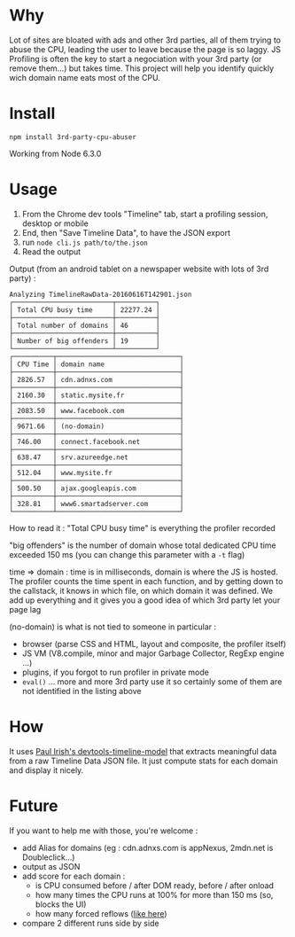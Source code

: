Why
====

Lot of sites are bloated with ads and other 3rd parties, all of them trying to abuse the CPU, leading the user to leave because the page is so laggy. JS Profiling is often the key to start a negociation with your 3rd party (or remove them…) but takes time. This project will help you identify quickly wich domain name eats most of the CPU.

Install
===

``npm install 3rd-party-cpu-abuser``

Working from Node 6.3.0

Usage
===

1. From the Chrome dev tools "Timeline" tab, start a profiling session, desktop or mobile
2. End, then "Save Timeline Data", to have the JSON export
3. run ``node cli.js path/to/the.json``
4. Read the output

Output (from an android tablet on a newspaper website with lots of 3rd party) :

```
Analyzing TimelineRawData-20160616T142901.json
┌─────────────────────────┬──────────┐
│ Total CPU busy time     │ 22277.24 │
├─────────────────────────┼──────────┤
│ Total number of domains │ 46       │
├─────────────────────────┼──────────┤
│ Number of big offenders │ 19       │
└─────────────────────────┴──────────┘
┌──────────┬───────────────────────────────┐
│ CPU Time │ domain name                   │
├──────────┼───────────────────────────────┤
│ 2826.57  │ cdn.adnxs.com                 │
├──────────┼───────────────────────────────┤
│ 2160.30  │ static.mysite.fr              │
├──────────┼───────────────────────────────┤
│ 2083.50  │ www.facebook.com              │
├──────────┼───────────────────────────────┤
│ 9671.66  │ (no-domain)                   │
├──────────┼───────────────────────────────┤
│ 746.00   │ connect.facebook.net          │
├──────────┼───────────────────────────────┤
│ 638.47   │ srv.azureedge.net             │
├──────────┼───────────────────────────────┤
│ 512.04   │ www.mysite.fr                 │
├──────────┼───────────────────────────────┤
│ 500.50   │ ajax.googleapis.com           │
├──────────┼───────────────────────────────┤
│ 328.81   │ www6.smartadserver.com        │
└──────────┴───────────────────────────────┘

```


How to read it :
"Total CPU busy time" is everything the profiler recorded

"big offenders" is the number of domain whose total dedicated CPU time exceeded 150 ms (you can change this parameter with a ``-t`` flag)

time => domain : time is in milliseconds, domain is where the JS is hosted. The profiler counts the time spent in each function, and by getting down to the callstack, it knows in which file, on which domain it was defined. We add up everything and it gives you a good idea of which 3rd party let your page lag

(no-domain) is what is not tied to someone in particular :
* browser (parse CSS and HTML, layout and composite, the profiler itself)
* JS VM (V8.compile, minor and major Garbage Collector, RegExp engine …)
* plugins, if you forgot to run profiler in private mode
* ``eval()`` … more and more 3rd party use it so certainly some of them are not identified in the listing above

How
===

It uses [Paul Irish's devtools-timeline-model](https://github.com/paulirish/devtools-timeline-model) that extracts meaningful data from a raw Timeline Data JSON file.
It just compute stats for each domain and display it nicely.


Future
===

If you want to help me with those, you're welcome :
* add Alias for domains (eg : cdn.adnxs.com is appNexus, 2mdn.net is Doubleclick…)
* output as JSON
* add score for each domain :
  * is CPU consumed before / after DOM ready, before / after onload
  * how many times the CPU runs at 100% for more than 150 ms (so, blocks the UI)
  * how many forced reflows ([like here](https://github.com/paulirish/automated-chrome-profiling/blob/master/test-for-layout-thrashing.js))
* compare 2 different runs side by side
